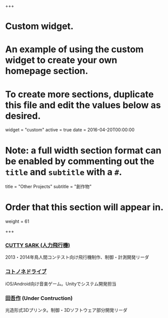 +++
# Custom widget.
# An example of using the custom widget to create your own homepage section.
# To create more sections, duplicate this file and edit the values below as desired.
widget = "custom"
active = true
date = 2016-04-20T00:00:00

# Note: a full width section format can be enabled by commenting out the `title` and `subtitle` with a `#`.
title = "Other Projects"
subtitle = "創作物"

# Order that this section will appear in.
weight = 61

+++

### [CUTTY SARK (人力飛行機)](http://wasa-birdman.com)
2013・2014年鳥人間コンテスト向け飛行機制作、制御・計測開発リーダ
### [コトノネドライブ](http://kotonone.info/)  
iOS/Android向け音楽ゲーム。Unityでシステム開発担当
### [田吾作](https://makezine.jp/event/makers2018/m0373/) (Under Contruction)   
光造形式3Dプリンタ。制御・3Dソフトウェア部分開発リーダ
